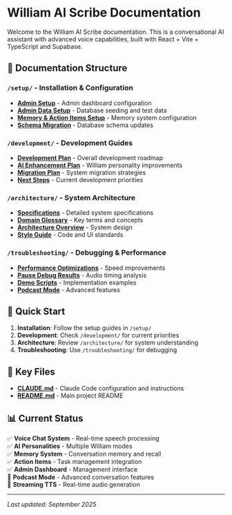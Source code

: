 # William AI Scribe Documentation

Welcome to the William AI Scribe documentation. This is a conversational AI assistant with advanced voice capabilities, built with React + Vite + TypeScript and Supabase.

## 📁 Documentation Structure

### `/setup/` - Installation & Configuration
- **[Admin Setup](setup/ADMIN_SETUP.md)** - Admin dashboard configuration
- **[Admin Data Setup](setup/ADMIN_DATA_SETUP.md)** - Database seeding and test data
- **[Memory & Action Items Setup](setup/SETUP_MEMORY_ACTION_ITEMS.md)** - Memory system configuration
- **[Schema Migration](setup/SCHEMA_MIGRATION.md)** - Database schema updates

### `/development/` - Development Guides
- **[Development Plan](development/DEVELOPMENT_PLAN.md)** - Overall development roadmap
- **[AI Enhancement Plan](development/AI_WILLIAM_ENHANCEMENT_PLAN.md)** - William personality improvements
- **[Migration Plan](development/MIGRATION_PLAN.md)** - System migration strategies
- **[Next Steps](development/next-steps.md)** - Current development priorities

### `/architecture/` - System Architecture
- **[Specifications](architecture/specs/)** - Detailed system specifications
- **[Domain Glossary](architecture/specs/context/domain-glossary.md)** - Key terms and concepts
- **[Architecture Overview](architecture/specs/context/architecture.md)** - System design
- **[Style Guide](architecture/specs/context/style-guide.md)** - Code and UI standards

### `/troubleshooting/` - Debugging & Performance
- **[Performance Optimizations](troubleshooting/PERFORMANCE_OPTIMIZATIONS.md)** - Speed improvements
- **[Pause Debug Results](troubleshooting/PAUSE_DEBUG_RESULTS.md)** - Audio timing analysis
- **[Demo Scripts](troubleshooting/DEMO_SCRIPTS_IMPLEMENTATION.md)** - Implementation examples
- **[Podcast Mode](troubleshooting/PODCAST_MODE_README.md)** - Advanced features

## 🚀 Quick Start

1. **Installation**: Follow the setup guides in `/setup/`
2. **Development**: Check `/development/` for current priorities  
3. **Architecture**: Review `/architecture/` for system understanding
4. **Troubleshooting**: Use `/troubleshooting/` for debugging

## 🔗 Key Files

- **[CLAUDE.md](../CLAUDE.md)** - Claude Code configuration and instructions
- **[README.md](../README.md)** - Main project README

## 📊 Current Status

✅ **Voice Chat System** - Real-time speech processing  
✅ **AI Personalities** - Multiple William modes  
✅ **Memory System** - Conversation memory and recall  
✅ **Action Items** - Task management integration  
✅ **Admin Dashboard** - Management interface  
🔄 **Podcast Mode** - Advanced conversation features  
🔄 **Streaming TTS** - Real-time audio generation  

---

*Last updated: September 2025*